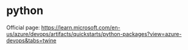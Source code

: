 # python

Official page: https://learn.microsoft.com/en-us/azure/devops/artifacts/quickstarts/python-packages?view=azure-devops&tabs=twine

